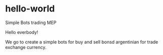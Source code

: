 # hello-world
Simple Bots trading MEP

Hello everbody!

We go to create a simple bots for buy and sell bonsd argentinian for trade exchange currency.
